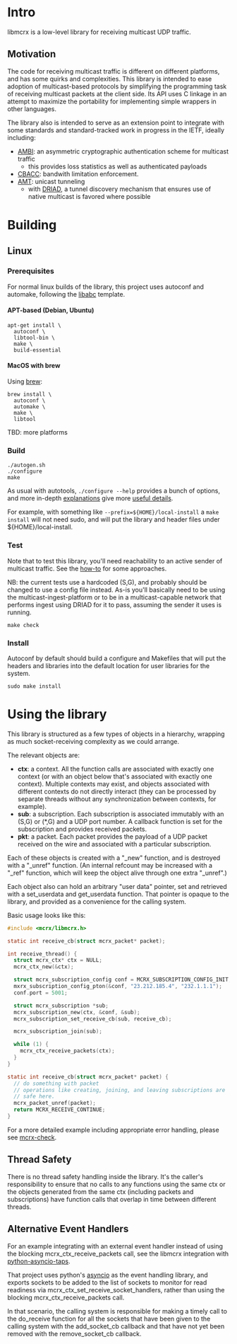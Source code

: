 # Intro

libmcrx is a low-level library for receiving multicast UDP traffic.

## Motivation

The code for receiving multicast traffic is different on different platforms, and has some quirks and complexities.
This library is intended to ease adoption of multicast-based protocols by simplifying the programming task of receiving multicast packets at the client side.
Its API uses C linkage in an attempt to maximize the portability for implementing simple wrappers in other languages.

The library also is intended to serve as an extension point to integrate with some standards and standard-tracked work in progress in the IETF, ideally including:

 - [AMBI](https://datatracker.ietf.org/doc/draft-ietf-mboned-ambi/): an asymmetric cryptographic authentication scheme for multicast traffic
   - this provides loss statistics as well as authenticated payloads
 - [CBACC](https://datatracker.ietf.org/doc/draft-ietf-mboned-cbacc/): bandwith limitation enforcement.
 - [AMT](https://www.rfc-editor.org/rfc/rfc7450.html): unicast tunneling
   - with [DRIAD](https://www.rfc-editor.org/rfc/rfc8777.html), a tunnel discovery mechanism that ensures use of native multicast is favored where possible

# Building

## Linux

### Prerequisites

For normal linux builds of the library, this project uses autoconf and automake, following the [libabc](http://0pointer.de/blog/projects/libabc.html) template.

#### APT-based (Debian, Ubuntu)

~~~
apt-get install \
  autoconf \
  libtool-bin \
  make \
  build-essential
~~~

#### MacOS with brew

Using [brew](https://brew.sh/):

~~~
brew install \
  autoconf \
  automake \
  make \
  libtool
~~~

TBD: more platforms

### Build

~~~
./autogen.sh
./configure
make
~~~

As usual with autotools, `./configure --help` provides a bunch of options, and more in-depth [explanations](https://www.gnu.org/prep/standards/html_node/Configuration.html#Configuration) give more [useful details](https://www.gnu.org/prep/standards/html_node/Directory-Variables.html).

For example, with something like `--prefix=${HOME}/local-install` a `make install` will not need sudo, and will put the library and header files under ${HOME}/local-install.

### Test

Note that to test this library, you'll need reachability to an active sender of multicast traffic.  See the [how-to](HOWTO.md) for some approaches.

NB: the current tests use a hardcoded (S,G), and probably should be changed to use a config file instead.  As-is you'll basically need to be using the multicast-ingest-platform or to be in a multicast-capable network that performs ingest using DRIAD for it to pass, assuming the sender it uses is running.

~~~
make check
~~~

### Install

Autoconf by default should build a configure and Makefiles that will put the headers and libraries into the default location for user libraries for the system.

~~~
sudo make install
~~~

# Using the library

This library is structured as a few types of objects in a hierarchy, wrapping as much socket-receiving complexity as we could arrange.

The relevant objects are:

 - **ctx**: a context.  All the function calls are associated with exactly one context (or with an object below that's associated with exactly one context).  Multiple contexts may exist, and objects associated with different contexts do not directly interact (they can be processed by separate threads without any synchronization between contexts, for example).
 - **sub**: a subscription.  Each subscription is associated immutably with an (S,G) or (\*,G) and a UDP port number.  A callback function is set for the subscription and provides received packets.
 - **pkt**: a packet.  Each packet provides the payload of a UDP packet received on the wire and associated with a particular subscription.

Each of these objects is created with a "_new" function, and is destroyed with a "_unref" function.  (An internal refcount may be increased with a "_ref" function, which will keep the object alive through one extra "_unref".)

Each object also can hold an arbitrary "user data" pointer, set and retrieved with a set_userdata and get_userdata function.  That pointer is opaque to the library, and provided as a convenience for the calling system.

Basic usage looks like this:

~~~c
#include <mcrx/libmcrx.h>

static int receive_cb(struct mcrx_packet* packet);

int receive_thread() {
  struct mcrx_ctx* ctx = NULL;
  mcrx_ctx_new(&ctx);

  struct mcrx_subscription_config conf = MCRX_SUBSCRIPTION_CONFIG_INIT;
  mxrx_subscription_config_pton(&conf, "23.212.185.4", "232.1.1.1");
  conf.port = 5001;

  struct mcrx_subscription *sub;
  mcrx_subscription_new(ctx, &conf, &sub);
  mcrx_subscription_set_receive_cb(sub, receive_cb);

  mcrx_subscription_join(sub);

  while (1) {
    mcrx_ctx_receive_packets(ctx);
  }
}

static int receive_cb(struct mcrx_packet* packet) {
  // do something with packet
  // operations like creating, joining, and leaving subscriptions are
  // safe here.
  mcrx_packet_unref(packet);
  return MCRX_RECEIVE_CONTINUE;
}
~~~

For a more detailed example including appropriate error handling, please see [mcrx-check](test/mcrx-check.c).

## Thread Safety

There is no thread safety handling inside the library.
It's the caller's responsibility to ensure that no calls to any functions using the same ctx or the objects generated from the same ctx (including packets and subscriptions) have function calls that overlap in time between different threads.

## Alternative Event Handlers

For an example integrating with an external event handler instead of using the blocking mcrx_ctx_receive_packets call, see the libmcrx integration with [python-asyncio-taps](https://github.com/fg-inet/python-asyncio-taps).

That project uses python's [asyncio](https://docs.python.org/3/library/asyncio.html) as the event handling library, and exports sockets to be added to the list of sockets to monitor for read readiness via mcrx_ctx_set_receive_socket_handlers, rather than using the blocking mcrx_ctx_receive_packets call.

In that scenario, the calling system is responsible for making a timely call to the do_receive function for all the sockets that have been given to the calling system with the add_socket_cb callback and that have not yet been removed with the remove_socket_cb callback.


